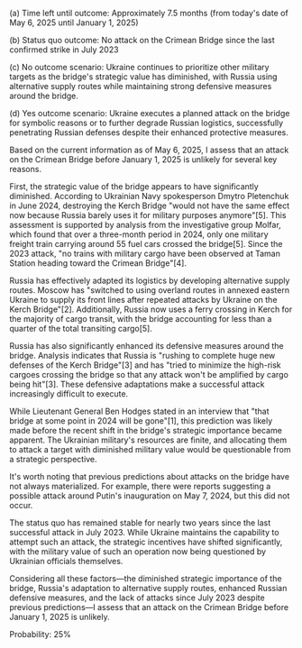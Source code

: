 (a) Time left until outcome: Approximately 7.5 months (from today's date of May 6, 2025 until January 1, 2025)

(b) Status quo outcome: No attack on the Crimean Bridge since the last confirmed strike in July 2023

(c) No outcome scenario: Ukraine continues to prioritize other military targets as the bridge's strategic value has diminished, with Russia using alternative supply routes while maintaining strong defensive measures around the bridge.

(d) Yes outcome scenario: Ukraine executes a planned attack on the bridge for symbolic reasons or to further degrade Russian logistics, successfully penetrating Russian defenses despite their enhanced protective measures.

Based on the current information as of May 6, 2025, I assess that an attack on the Crimean Bridge before January 1, 2025 is unlikely for several key reasons.

First, the strategic value of the bridge appears to have significantly diminished. According to Ukrainian Navy spokesperson Dmytro Pletenchuk in June 2024, destroying the Kerch Bridge "would not have the same effect now because Russia barely uses it for military purposes anymore"[5]. This assessment is supported by analysis from the investigative group Molfar, which found that over a three-month period in 2024, only one military freight train carrying around 55 fuel cars crossed the bridge[5]. Since the 2023 attack, "no trains with military cargo have been observed at Taman Station heading toward the Crimean Bridge"[4].

Russia has effectively adapted its logistics by developing alternative supply routes. Moscow has "switched to using overland routes in annexed eastern Ukraine to supply its front lines after repeated attacks by Ukraine on the Kerch Bridge"[2]. Additionally, Russia now uses a ferry crossing in Kerch for the majority of cargo transit, with the bridge accounting for less than a quarter of the total transiting cargo[5].

Russia has also significantly enhanced its defensive measures around the bridge. Analysis indicates that Russia is "rushing to complete huge new defenses of the Kerch Bridge"[3] and has "tried to minimize the high-risk cargoes crossing the bridge so that any attack won't be amplified by cargo being hit"[3]. These defensive adaptations make a successful attack increasingly difficult to execute.

While Lieutenant General Ben Hodges stated in an interview that "that bridge at some point in 2024 will be gone"[1], this prediction was likely made before the recent shift in the bridge's strategic importance became apparent. The Ukrainian military's resources are finite, and allocating them to attack a target with diminished military value would be questionable from a strategic perspective.

It's worth noting that previous predictions about attacks on the bridge have not always materialized. For example, there were reports suggesting a possible attack around Putin's inauguration on May 7, 2024, but this did not occur.

The status quo has remained stable for nearly two years since the last successful attack in July 2023. While Ukraine maintains the capability to attempt such an attack, the strategic incentives have shifted significantly, with the military value of such an operation now being questioned by Ukrainian officials themselves.

Considering all these factors—the diminished strategic importance of the bridge, Russia's adaptation to alternative supply routes, enhanced Russian defensive measures, and the lack of attacks since July 2023 despite previous predictions—I assess that an attack on the Crimean Bridge before January 1, 2025 is unlikely.

Probability: 25%